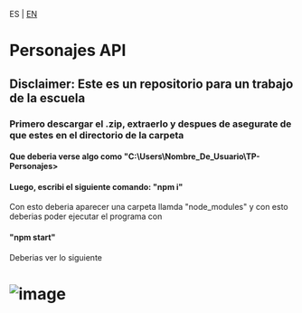 ES | [EN](EN_README.md)

# Personajes API

## Disclaimer: Este es un repositorio para un trabajo de la escuela

### Primero descargar el .zip, extraerlo y despues de asegurate de que estes en el directorio de la carpeta
#### Que deberia verse algo como "C:\Users\Nombre_De_Usuario\TP-Personajes>
#### Luego, escribi el siguiente comando: "npm i"
Con esto deberia aparecer una carpeta llamda "node_modules" y con esto deberias poder ejecutar el programa con
#### "npm start"
Deberias ver lo siguiente 
# ![image](https://github.com/siathers/TP-Personajes/assets/105530043/b12fbd9c-aa95-4869-a9b6-d635f157f0ac)

